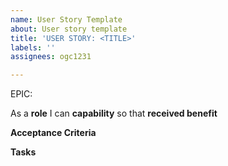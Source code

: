 ```yaml
---
name: User Story Template
about: User story template
title: 'USER STORY: <TITLE>'
labels: ''
assignees: ogc1231

---
```


EPIC: <epic>

As a **role** I can **capability** so that **received benefit**

**Acceptance Criteria**


**Tasks**
